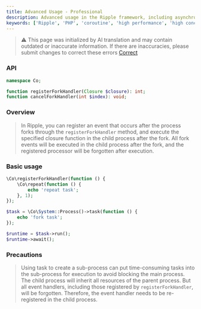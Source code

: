 ```yaml
---
title: Advanced Usage - Professional
description: Advanced usage in the Ripple framework, including asynchronous operations, signal processing, sleep, futures mechanism, etc.
keywords: ['Ripple', 'PHP', 'coroutine', 'high performance', 'high concurrency', 'asynchronous', 'signal', 'sleep', 'expiry']
---
```


> ⚠️ This page was initialized by AI translation and may contain outdated or inaccurate information. If there are
> inaccuracies, please submit changes to correct these errors [Correct](https://github.com/cloudtay/p-ripple-documents)

### API

```php
namespace Co;

function registerForkHandler(Closure $closure): int;
function cancelForkHandler(int $index): void;
```

### Overview

> In Ripple, you can register an event that occurs after the process forks through the `registerForkHandler` method,
> and execute the specified closure function in the child process after the fork.
> All fork events will be executed in the child process after the fork, and the registered processor will be forgotten
> after execution.

### Basic usage

```php
\Co\registerForkHandler(function () {
    \Co\repeat(function () {
        echo 'repeat task';
    }, 1);
});

$task = \Co\System::Process()->task(function () {
    echo 'fork task';
});

$runtime = $task->run();
$runtime->await();
```

### Precautions

> Using task to create a sub-process can put time-consuming tasks into the sub-process for execution to avoid blocking
> the main process. The child process will inherit all resources of the parent process.
> But all event handlers, including those registered by `registerForkHandler`, will be forgotten. Therefore, the event
> handler needs to be re-registered in the child process.
